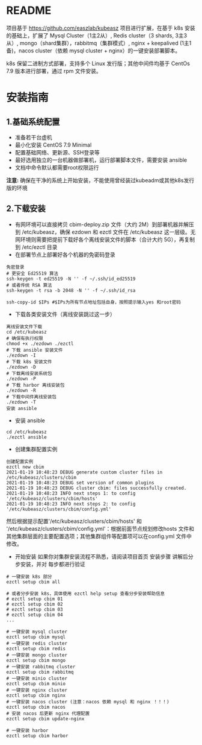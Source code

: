 # README

项目基于 https://github.com/easzlab/kubeasz 项目进行扩展，在基于 k8s 安装的基础上，扩展了 Mysql Cluster（1主2从）, Redis cluster（3 shards, 3主3从）, mongo（shard集群），rabbitmq（集群模式）, nginx + keepalived (1主1备)，nacos cluster（依赖 mysql cluster + nginx）的一键安装部署脚本。

k8s 保留二进制方式部署，支持多个 Linux 发行版；其他中间件均基于 CentOs 7.9 版本进行部署，通过 rpm 文件安装。

# 安装指南
## 1.基础系统配置
- 准备若干台虚机
- 最小化安装 CentOS 7.9 Minimal
- 配置基础网络、更新源、SSH登录等
- 最好选用独立的一台机器做部署机，运行部署脚本文件，需要安装 ansible
- 文档中命令默认都需要root权限运行

<strong>注意:</strong> 确保在干净的系统上开始安装，不能使用曾经装过kubeadm或其他k8s发行版的环境

## 2.下载安装
- 有网环境可以直接拷贝 cbim-deploy.zip 文件（大约 2M）到部署机器并解压到 /etc/kubeasz，确保 ezdown 和 ezctl 文件在 /etc/kubeasz 这一层级。无网环境则需要把提前下载好各个离线安装文件的脚本（合计大约 5G），再复制到 /etc/ezctl 目录
- 在部署节点上部署好各个机器的免密码登录

```
免密登录
# 更安全 Ed25519 算法
ssh-keygen -t ed25519 -N '' -f ~/.ssh/id_ed25519
# 或者传统 RSA 算法
ssh-keygen -t rsa -b 2048 -N '' -f ~/.ssh/id_rsa
 
ssh-copy-id $IPs #$IPs为所有节点地址包括自身，按照提示输入yes 和root密码
```
- 下载各类安装文件（离线安装跳过这一步）

```
离线安装文件下载
cd /etc/kubeasz
# 确保有执行权限
chmod +x ./ezdown ./ezctl
# 下载 ansible 安装文件
./ezdown -I
# 下载 k8s 安装文件
./ezdown -D
# 下载离线安装系统包
./ezdown -P
# 下载 harbor 离线安装包
./ezdown -R
# 下载中间件离线安装包
./ezdown -T
安装 ansible
```

- 安装 ansible
```
cd /etc/kubeasz
./ezctl ansible
```

- 创建集群配置实例

```
创建配置实例
ezctl new cbim
2021-01-19 10:48:23 DEBUG generate custom cluster files in /etc/kubeasz/clusters/cbim
2021-01-19 10:48:23 DEBUG set version of common plugins
2021-01-19 10:48:23 DEBUG cluster cbim: files successfully created.
2021-01-19 10:48:23 INFO next steps 1: to config '/etc/kubeasz/clusters/cbim/hosts'
2021-01-19 10:48:23 INFO next steps 2: to config '/etc/kubeasz/clusters/cbim/config.yml'
```
然后根据提示配置'/etc/kubeasz/clusters/cbim/hosts' 和 '/etc/kubeasz/clusters/cbim/config.yml'：根据前面节点规划修改hosts 文件和其他集群层面的主要配置选项；其他集群组件等配置项可以在config.yml 文件中修改。

- 开始安装 如果你对集群安装流程不熟悉，请阅读项目首页 安装步骤 讲解后分步安装，并对 每步都进行验证 

```
# 一键安装 k8s 部分
ezctl setup cbim all
 
# 或者分步安装 k8s，具体使用 ezctl help setup 查看分步安装帮助信息
# ezctl setup cbim 01
# ezctl setup cbim 02
# ezctl setup cbim 03
# ezctl setup cbim 04
...
 
# 一键安装 mysql cluster
ezctl setup cbim mysql
# 一键安装 redis cluster
ezctl setup cbim redis
# 一键安装 mongo cluster
ezctl setup cbim mongo
# 一键安装 rabbitmq cluster
ezctl setup cbim rabbitmq
# 一键安装 minio cluster
ezctl setup cbim minio
# 一键安装 nginx cluster
ezctl setup cbim nginx
# 一键安装 nacos cluster (注意：nacos 依赖 mysql 和 nginx ！！！)
ezctl setup cbim nacos
# 安装 nacos 后更新 nginx 代理配置
ezctl setup cbim update-nginx
 
# 一键安装 harbor
ezctl setup cbim harbor
```
